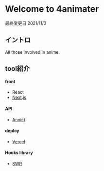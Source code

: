 # Welcome to 4animater
最終変更日 2021/11/3

## イントロ
All those involved in anime.

## tool紹介
#### front
- React
- [Next.js](https://nextjs.org/)
#### API
- [Annict](https://annict.jp/)
#### deploy
- [Vercel](https://vercel.com/docs)
#### Hooks library
- [SWR](https://swr.vercel.app/)
